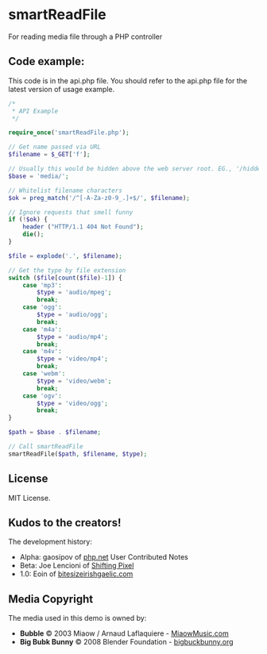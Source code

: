 # smartReadFile

For reading media file through a PHP controller

## Code example:

This code is in the api.php file. You should refer to the api.php file for the latest version of usage example.

```php
/*
 * API Example
 */

require_once('smartReadFile.php');

// Get name passed via URL
$filename = $_GET['f'];

// Usually this would be hidden above the web server root. EG., '/hidden/media/'
$base = 'media/';

// Whitelist filename characters
$ok = preg_match('/^[-A-Za-z0-9_.]+$/', $filename);

// Ignore requests that smell funny
if (!$ok) {
	header ("HTTP/1.1 404 Not Found");
	die();
}

$file = explode('.', $filename);

// Get the type by file extension
switch ($file[count($file)-1]) {
	case 'mp3':
		$type = 'audio/mpeg';
		break;
	case 'ogg':
		$type = 'audio/ogg';
		break;
	case 'm4a':
		$type = 'audio/mp4';
		break;
	case 'm4v':
		$type = 'video/mp4';
		break;
	case 'webm':
		$type = 'video/webm';
		break;
	case 'ogv':
		$type = 'video/ogg';
		break;
}

$path = $base . $filename;

// Call smartReadFile
smartReadFile($path, $filename, $type);
```

## License

MIT License.

## Kudos to the creators!

The development history:

* Alpha: gaosipov of [php.net](http://php.net/manual/en/function.readfile.php#86244) User Contributed Notes
* Beta: Joe Lencioni of [Shifting Pixel](http://shiftingpixel.com/)
* 1.0: Eoin of [bitesizeirishgaelic.com](http://www.bitesizeirishgaelic.com/)

## Media Copyright

The media used in this demo is owned by:

* **Bubble** © 2003 Miaow / Arnaud Laflaquiere - [MiaowMusic.com](http://www.miaowmusic.com/)
* **Big Bubk Bunny** © 2008 Blender Foundation - [bigbuckbunny.org](http://www.bigbuckbunny.org/)
